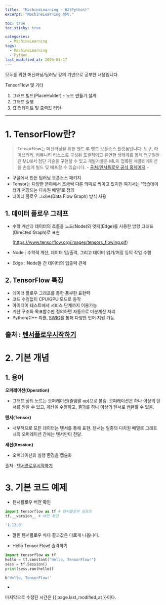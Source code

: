 ```yaml
---
title:  "MachineLearning - 02(Python)"
excerpt: "MachineLearning 정리."

toc: true
toc_sticky: true

categories:
  - MachineLearning
tags:
  - MachineLearning
  - Python
last_modified_at: 2020-01-17
---
```

모두를 위한 머신러닝/딥러닝 강의 기반으로 공부한 내용입니다.

TensorFlow 및 기타 

1. 그래프 빌드(PlaceHolder) - 노드 만들기 설계
2. 그래프 실행
3. 값 업데이트 및 출력값 리턴

---
# 1. TensorFlow란?
> TensorFlow는 머신러닝을 위한 엔드 투 엔드 오픈소스 플랫폼입니다. 도구, 라이브러리, 커뮤니티 리소스로 구성된 포괄적이고 유연한 생태계를 통해 연구원들은 ML에서 첨단 기술을 구현할 수 있고 개발자들은 ML이 접목된 애플리케이션을 손쉽게 빌드 및 배포할 수 있습니다.       - [출처:텐서플로우 공식 홈페이지](https://www.tensorflow.org/?hl=ko) -

- 구글에서 만든 딥러닝 오픈소스 패키지
- Tensor는 다양한 분야에서 조금씩 다른 의미로 씌이고 있지만 여기서는 '학습데이터가 저장되는 다차원 배열'로 정의
- 데이터 플로우 그래프(Data Flow Graph) 방식 사용

## 1. 데이터 플로우 그래프
- 수학 계산과 데이터의 흐름을 노드(Node)와 엣지(Edge)를 사용한 방향 그래프(Directed Graph)로 표현

  (https://www.tensorflow.org/images/tensors_flowing.gif)

- Node : 수학젹 계산, 데이터 입/출력, 그리고 데이터 읽기/저장 등의 작업 수행
- Edge : Node들 간 데이터의 입출력 관계

## 2. TensorFlow 특징
- 데이터 플로우 그래프를 통한 풍부한 표현력
- 코드 수정없이 CPU/GPU 모드로 동작
- 아이디어 테스트에서 서비스 단계까지 이용가능
- 계산 구조와 목표함수만 정의하면 자동으로 미분계산 처리
- Python/C++ 지원, [SWIG](https://ko.wikipedia.org/wiki/SWIG)를 통해 다양한 언어 지원 가능

출처 : [텐서플로우시작하기](https://gist.github.com/haje01/202ac276bace4b25dd3f)
---
# 2. 기본 개념 
## 1. 용어
**오퍼레이션(Operation)**
- 그래프 상의 노드는 오퍼레이션(줄임말 op)으로 불림. 오퍼레이션은 하나 이상의 텐서를 받을 수 있고, 계산을 수행하고, 결과를 하나 이상의 텐서로 반환할 수 있음.

**텐서(Tensor)**
- 내부적으로 모든 데이터는 텐서를 통해 표현. 텐서는 일종의 다차원 배열로 그래프 내의 오퍼레이션 간에는 텐서만이 전달.

**세션(Session)**
- 오퍼레이션의 실행 환경을 캡슐화

출처 : [텐서플로우시작하기](https://gist.github.com/haje01/202ac276bace4b25dd3f)


# 3. 기본 코드 예제

- 텐서플로우 버전 확인
~~~ python
import tensorflow as tf # 텐서플로우 임포트
tf.__version__ # 버전 확인
~~~
~~~bash
'1.12.0'
~~~
  - 깔린 텐서플로우 마다 결과값은 다르게 나옵니다.

- Hello Tensor Flow! 출력하기
~~~ python
import tensorflow as tf
hello = tf.constant("Hello, TensorFlow!")
sess = tf.Session()
print(sess.run(hello))
~~~
~~~bash
b'Hello, TensorFlow!'
~~~
  - 

마지막으로 수정된 시간은 {{ page.last_modified_at }}이다.